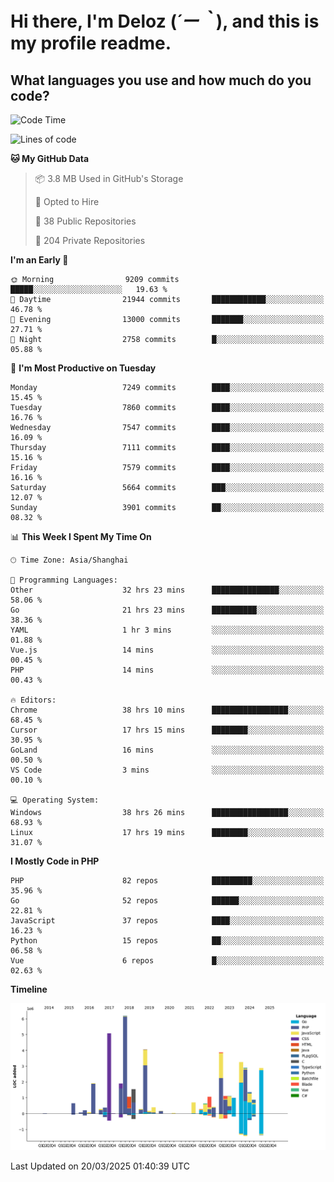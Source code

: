 # **Hi there, I'm Deloz (*´ー｀*), and this is my profile readme.**

## **What languages you use and how much do you code?**

<!--START_SECTION:waka-->
![Code Time](http://img.shields.io/badge/Code%20Time-5%2C942%20hrs%207%20mins-blue)

![Lines of code](https://img.shields.io/badge/From%20Hello%20World%20I%27ve%20Written-45.8%20million%20lines%20of%20code-blue)

**🐱 My GitHub Data** 

> 📦 3.8 MB Used in GitHub's Storage 
 > 
> 💼 Opted to Hire
 > 
> 📜 38 Public Repositories 
 > 
> 🔑 204 Private Repositories 
 > 
**I'm an Early 🐤** 

```text
🌞 Morning                9209 commits        █████░░░░░░░░░░░░░░░░░░░░   19.63 % 
🌆 Daytime                21944 commits       ████████████░░░░░░░░░░░░░   46.78 % 
🌃 Evening                13000 commits       ███████░░░░░░░░░░░░░░░░░░   27.71 % 
🌙 Night                  2758 commits        █░░░░░░░░░░░░░░░░░░░░░░░░   05.88 % 
```
📅 **I'm Most Productive on Tuesday** 

```text
Monday                   7249 commits        ████░░░░░░░░░░░░░░░░░░░░░   15.45 % 
Tuesday                  7860 commits        ████░░░░░░░░░░░░░░░░░░░░░   16.76 % 
Wednesday                7547 commits        ████░░░░░░░░░░░░░░░░░░░░░   16.09 % 
Thursday                 7111 commits        ████░░░░░░░░░░░░░░░░░░░░░   15.16 % 
Friday                   7579 commits        ████░░░░░░░░░░░░░░░░░░░░░   16.16 % 
Saturday                 5664 commits        ███░░░░░░░░░░░░░░░░░░░░░░   12.07 % 
Sunday                   3901 commits        ██░░░░░░░░░░░░░░░░░░░░░░░   08.32 % 
```


📊 **This Week I Spent My Time On** 

```text
🕑︎ Time Zone: Asia/Shanghai

💬 Programming Languages: 
Other                    32 hrs 23 mins      ███████████████░░░░░░░░░░   58.06 % 
Go                       21 hrs 23 mins      ██████████░░░░░░░░░░░░░░░   38.36 % 
YAML                     1 hr 3 mins         ░░░░░░░░░░░░░░░░░░░░░░░░░   01.88 % 
Vue.js                   14 mins             ░░░░░░░░░░░░░░░░░░░░░░░░░   00.45 % 
PHP                      14 mins             ░░░░░░░░░░░░░░░░░░░░░░░░░   00.43 % 

🔥 Editors: 
Chrome                   38 hrs 10 mins      █████████████████░░░░░░░░   68.45 % 
Cursor                   17 hrs 15 mins      ████████░░░░░░░░░░░░░░░░░   30.95 % 
GoLand                   16 mins             ░░░░░░░░░░░░░░░░░░░░░░░░░   00.50 % 
VS Code                  3 mins              ░░░░░░░░░░░░░░░░░░░░░░░░░   00.10 % 

💻 Operating System: 
Windows                  38 hrs 26 mins      █████████████████░░░░░░░░   68.93 % 
Linux                    17 hrs 19 mins      ████████░░░░░░░░░░░░░░░░░   31.07 % 
```

**I Mostly Code in PHP** 

```text
PHP                      82 repos            █████████░░░░░░░░░░░░░░░░   35.96 % 
Go                       52 repos            ██████░░░░░░░░░░░░░░░░░░░   22.81 % 
JavaScript               37 repos            ████░░░░░░░░░░░░░░░░░░░░░   16.23 % 
Python                   15 repos            ██░░░░░░░░░░░░░░░░░░░░░░░   06.58 % 
Vue                      6 repos             █░░░░░░░░░░░░░░░░░░░░░░░░   02.63 % 
```



**Timeline**

![Lines of Code chart](https://raw.githubusercontent.com/deloz/deloz/main/assets/bar_graph.png)


 Last Updated on 20/03/2025 01:40:39 UTC
<!--END_SECTION:waka-->
